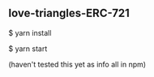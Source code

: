 ## love-triangles-ERC-721

$ yarn install

$ yarn start

(haven't tested this yet as info all in npm)
